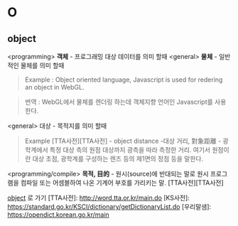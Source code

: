 # O

## <a name="object">object</a>

\<programming\> **객체** - 프로그래밍 대상 데이터를 의미 할때 
\<general\> **물체** - 일반적인 물체를 의미 할때

> Example : Object oriented language, Javascript is used for redering an object in WebGL.

> 번역 : WebGL에서 물체를 렌더링 하는데 객체지향 언어인 Javascript를 사용한다.

\<general\> 대상 - 목적지를 의미 할때 

> Example [TTA사전][TTA사전] - object distance -대상 거리, 對象距離 - 광학계에서 특정 대상 측의 원점 대상까지 광측을 따라 측정한 거리. 여기서 원점이란 대상 초점, 광학계를 구성하는 렌즈 등의 제1면의 정점 등을 말한다.

\<programming/compile\> **목적, 目的** - 원시(source)에 반대되는 말로 원시 프로그램을 컴파일 또는 어셈블하여 나온 기계어 부호를 가리키는 말. [TTA사전][TTA사전]

[object](#object) 로 가기
[TTA사전]: http://word.tta.or.kr/main.do
[KS사전]: https://standard.go.kr/KSCI/dictionary/getDictionaryList.do
[우리말샘]: https://opendict.korean.go.kr/main
